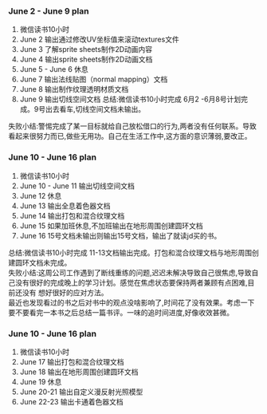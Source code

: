 ### June 2 - June 9 plan
1. 微信读书10小时
2. June 2 输出通过修改UV坐标值来滚动textures文件
3. June 3 了解sprite sheets制作2D动画内容
4. June 4 输出sprite sheets制作2D动画文档
5. June 5 - June 6 休息
6. June 7 输出法线贴图（normal mapping）文档
7. June 8 输出制作纹理透明材质文档
8. June 9 输出切线空间文档
总结:微信读书10小时完成 6月2 -6月8号计划完成。9号出去看车,切线空间文档未输出。  

失败小结:警惕完成了某一目标就给自己放松借口的行为,两者没有任何联系。导致看起来很努力而已,做些无用功。自己在生活工作中,这方面的意识薄弱,要改正。


### June 10 - June 16 plan
1. 微信读书10小时
2. June 10 - June 11 输出切线空间文档
3. June 12 休息
4. June 13 输出全息着色器文档
5. June 14 输出打包和混合纹理文档
6. June 15 如果加班休息,不加班输出在地形周围创建圆环文档
7. June 16 15号文档未输出则输出15号文档，输出了就读jd买的书。

总结:微信读书10小时完成 11-13文档输出完成。打包和混合纹理文档与地形周围创建圆环文档未完成。  
失败小结:这周公司工作遇到了断线重练的问题,迟迟未解决导致自己很焦虑,导致自己没有很好的完成晚上的学习计划。感觉在焦虑状态要保持两者兼顾有点困难,目前还没有
想好很好的应对方法。  
最近也发现看过的书之后对书中的观点没啥影响了,时间花了没有效果。考虑一下 要不要看完一本书之后总结一篇书评。一味的追时间进度,好像收效甚微。


### June 10 - June 16 plan
1. 微信读书10小时
2. June 17 输出打包和混合纹理文档
3. June 18 输出在地形周围创建圆环文档
4. June 19 休息
5. June 20-21 输出自定义漫反射光照模型
6. June 22-23 输出卡通着色器文档
